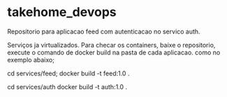 # takehome_devops

Repositorio para aplicacao feed com autenticacao no servico auth.

Serviços ja virtualizados. Para checar os containers, baixe o repositorio, execute o comando de docker build 
na pasta de cada aplicacao. como no exemplo abaixo;

cd services/feed;
docker build -t feed:1.0 .

cd services/auth
docker build -t auth:1.0 .


